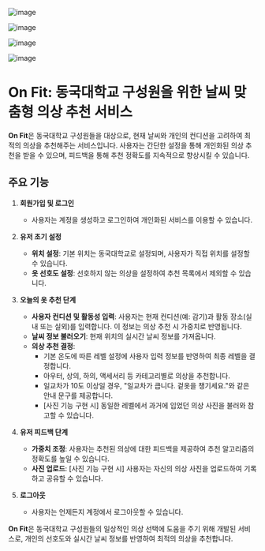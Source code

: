![image](https://github.com/user-attachments/assets/446da286-d2ae-4840-ad7d-1cfcd042b9f4)

![image](https://github.com/user-attachments/assets/81357d72-028e-4f23-b621-7f317ecc4e64)

![image](https://github.com/user-attachments/assets/0496fc62-7dee-4ad5-a1a6-b5f2ab93b9ba)

![image](https://github.com/user-attachments/assets/89728f9e-b166-46b3-8234-bc7c5bccb3d8)

# On Fit: 동국대학교 구성원을 위한 날씨 맞춤형 의상 추천 서비스

**On Fit**은 동국대학교 구성원들을 대상으로, 현재 날씨와 개인의 컨디션을 고려하여 최적의 의상을 추천해주는 서비스입니다. 사용자는 간단한 설정을 통해 개인화된 의상 추천을 받을 수 있으며, 피드백을 통해 추천 정확도를 지속적으로 향상시킬 수 있습니다.

## 주요 기능

1. **회원가입 및 로그인**
   - 사용자는 계정을 생성하고 로그인하여 개인화된 서비스를 이용할 수 있습니다.

2. **유저 초기 설정**
   - **위치 설정**: 기본 위치는 동국대학교로 설정되며, 사용자가 직접 위치를 설정할 수 있습니다.
   - **옷 선호도 설정**: 선호하지 않는 의상을 설정하여 추천 목록에서 제외할 수 있습니다.

3. **오늘의 옷 추천 단계**
   - **사용자 컨디션 및 활동성 입력**: 사용자는 현재 컨디션(예: 감기)과 활동 장소(실내 또는 실외)를 입력합니다. 이 정보는 의상 추천 시 가중치로 반영됩니다.
   - **날씨 정보 불러오기**: 현재 위치의 실시간 날씨 정보를 가져옵니다.
   - **의상 추천 결정**:
     - 기본 온도에 따른 레벨 설정에 사용자 입력 정보를 반영하여 최종 레벨을 결정합니다.
     - 아우터, 상의, 하의, 액세서리 등 카테고리별로 의상을 추천합니다.
     - 일교차가 10도 이상일 경우, "일교차가 큽니다. 겉옷을 챙기세요."와 같은 안내 문구를 제공합니다.
     - [사진 기능 구현 시] 동일한 레벨에서 과거에 입었던 의상 사진을 불러와 참고할 수 있습니다.

4. **유저 피드백 단계**
   - **가중치 조정**: 사용자는 추천된 의상에 대한 피드백을 제공하여 추천 알고리즘의 정확도를 높일 수 있습니다.
   - **사진 업로드**: [사진 기능 구현 시] 사용자는 자신의 의상 사진을 업로드하여 기록하고 공유할 수 있습니다.

5. **로그아웃**
   - 사용자는 언제든지 계정에서 로그아웃할 수 있습니다.

**On Fit**은 동국대학교 구성원들의 일상적인 의상 선택에 도움을 주기 위해 개발된 서비스로, 개인의 선호도와 실시간 날씨 정보를 반영하여 최적의 의상을 추천합니다. 

